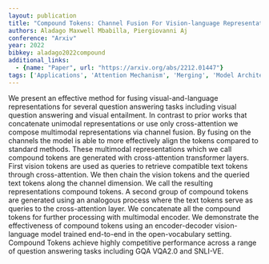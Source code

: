 ```yaml
---
layout: publication
title: "Compound Tokens: Channel Fusion For Vision-language Representation Learning"
authors: Aladago Maxwell Mbabilla, Piergiovanni Aj
conference: "Arxiv"
year: 2022
bibkey: aladago2022compound
additional_links:
  - {name: "Paper", url: "https://arxiv.org/abs/2212.01447"}
tags: ['Applications', 'Attention Mechanism', 'Merging', 'Model Architecture', 'Multimodal Models', 'Pretraining Methods', 'Transformer']
---
```

We present an effective method for fusing visual-and-language representations for several question answering tasks including visual question answering and visual entailment. In contrast to prior works that concatenate unimodal representations or use only cross-attention we compose multimodal representations via channel fusion. By fusing on the channels the model is able to more effectively align the tokens compared to standard methods. These multimodal representations which we call compound tokens are generated with cross-attention transformer layers. First vision tokens are used as queries to retrieve compatible text tokens through cross-attention. We then chain the vision tokens and the queried text tokens along the channel dimension. We call the resulting representations compound tokens. A second group of compound tokens are generated using an analogous process where the text tokens serve as queries to the cross-attention layer. We concatenate all the compound tokens for further processing with multimodal encoder. We demonstrate the effectiveness of compound tokens using an encoder-decoder vision-language model trained end-to-end in the open-vocabulary setting. Compound Tokens achieve highly competitive performance across a range of question answering tasks including GQA VQA2.0 and SNLI-VE.
